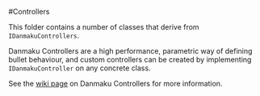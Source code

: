 #Controllers

This folder contains a number of classes that derive from `IDanmakuControllers`.

Danmaku Controllers are a high performance, parametric way of defining bullet behaviour, and custom controllers can be created by implementing `IDanmakuController` on any concrete class.

See the [wiki page](https://github.com/Rhythmia/DanmakU/wiki/Danmaku-Controllers) on Danmaku Controllers for more information.